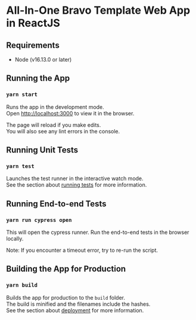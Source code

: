 # All-In-One Bravo Template Web App in ReactJS

## Requirements

- Node (v16.13.0 or later)

## Running the App

### `yarn start`

Runs the app in the development mode.\
Open [http://localhost:3000](http://localhost:3000) to view it in the browser.

The page will reload if you make edits.\
You will also see any lint errors in the console.

## Running Unit Tests

### `yarn test`

Launches the test runner in the interactive watch mode.\
See the section about [running tests](https://facebook.github.io/create-react-app/docs/running-tests) for more information.

## Running End-to-end Tests

### `yarn run cypress open`

This will open the cypress runner. Run the end-to-end tests in the browser locally.

Note: If you encounter a timeout error, try to re-run the script.

## Building the App for Production

### `yarn build`

Builds the app for production to the `build` folder.\
The build is minified and the filenames include the hashes.\
See the section about [deployment](https://facebook.github.io/create-react-app/docs/deployment) for more information.
